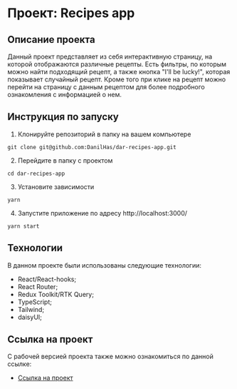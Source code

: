 # Проект: Recipes app

## Описание проекта

Данный проект представляет из себя интерактивную страницу, на которой отображаются различные рецепты. Есть фильтры, по которым можно найти подходящий рецепт, а также кнопка "I'll be lucky!", которая показывает случайный рецепт. Кроме того при клике на рецепт можно перейти на страницу с данным рецептом для более подробного ознакомления с информацией о нем.

## Инструкция по запуску

1. Клонируйте репозиторий в папку на вашем компьютере

`git clone git@github.com:DanilHas/dar-recipes-app.git`

2. Перейдите в папку с проектом

`cd dar-recipes-app`

3. Установите зависимости

`yarn`

4. Запустите приложение по адресу http://localhost:3000/

`yarn start`

## Технологии

В данном проекте были использованы следующие технологии:

- React/React-hooks;
- React Router;
- Redux Toolkit/RTK Query;
- TypeScript;
- Tailwind;
- daisyUI;

## Ссылка на проект

С рабочей версией проекта также можно ознакомиться по данной ссылке:

- [Ссылка на проект](https://beautiful-sundae-7330b6.netlify.app/)
